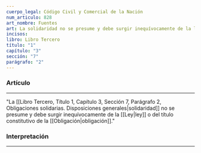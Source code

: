 ```yaml
---
cuerpo_legal: Código Civil y Comercial de la Nación
num_articulo: 828
art_nombre: Fuentes
art: La solidaridad no se presume y debe surgir inequívocamente de la ley o del título constitutivo de la obligación.
incisos: 
libro: Libro Tercero
título: "1"
capítulo: "3"
sección: "7"
parágrafo: "2"
---
```

### Artículo
---
"La [[Libro Tercero, Título 1, Capítulo 3, Sección 7, Parágrafo 2, Obligaciones solidarias. Disposiciones generales|solidaridad]] no se presume y debe surgir inequívocamente de la [[Ley|ley]] o del título constitutivo de la [[Obligación|obligación]]."


### Interpretación
---
